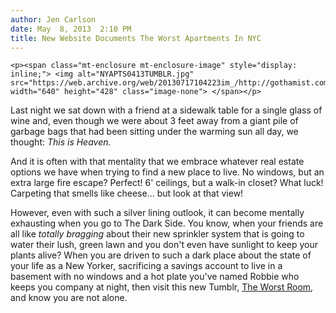 ```yaml
---
author: Jen Carlson
date: May  8, 2013  2:10 PM
title: New Website Documents The Worst Apartments In NYC
---
```



	
	
	
	<p><span class="mt-enclosure mt-enclosure-image" style="display: inline;"> <img alt="NYAPTS0413TUMBLR.jpg" src="https://web.archive.org/web/20130717104223im_/http://gothamist.com/attachments/arts_jen/NYAPTS0413TUMBLR.jpg" width="640" height="428" class="image-none"> </span></p>

<p>Last night we sat down with a friend at a sidewalk table for a single glass of wine and, even though we were about 3 feet away from a giant pile of garbage bags that had been sitting under the warming sun all day, we thought: <em>This is Heaven.</em> </p>

<p>And it is often with that mentality that we embrace whatever real estate options we have when trying to find a new place to live. No windows, but an extra large fire escape? Perfect! 6&apos; ceilings, but a walk-in closet? What luck! Carpeting that smells like cheese... but look at that view!</p>

<p>However, even with such a silver lining outlook, it can become mentally exhausting when you go to The Dark Side. You know, when your friends are all like <em>totally bragging</em> about their new sprinkler system that is going to water their lush, green lawn and you don&apos;t even have sunlight to keep your plants alive? When you are driven to such a dark place about the state of your life as a New Yorker, sacrificing a savings account to live in a basement with no windows and a hot plate you&apos;ve named Robbie who keeps you company at night, then visit this new Tumblr, <a href="https://web.archive.org/web/20130717104223/http://theworstroom.tumblr.com/">The Worst Room</a>, and know you are not alone.</p>
	
	
	
	
	
